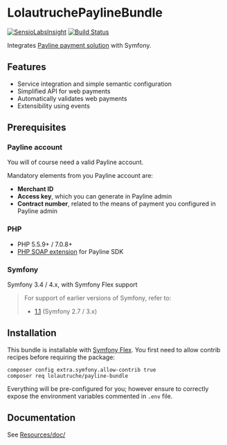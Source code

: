 # LolautruchePaylineBundle

[![SensioLabsInsight](https://insight.sensiolabs.com/projects/4d54fe75-e1ee-4c67-94b6-7db9bbbda418/big.png)](https://insight.sensiolabs.com/projects/4d54fe75-e1ee-4c67-94b6-7db9bbbda418)
[![Build Status](https://travis-ci.org/lolautruche/LolautruchePaylineBundle.svg?branch=master)](https://travis-ci.org/lolautruche/LolautruchePaylineBundle)

Integrates [Payline payment solution](http://www.payline.com/) with Symfony.


## Features

* Service integration and simple semantic configuration
* Simplified API for web payments
* Automatically validates web payments
* Extensibility using events


## Prerequisites

### Payline account
You will of course need a valid Payline account.

Mandatory elements from you Payline account are:
* **Merchant ID**
* **Access key**, which you can generate in Payline admin
* **Contract number**, related to the means of payment you configured in Payline admin

### PHP
* PHP 5.5.9+ / 7.0.8+
* [PHP SOAP extension](http://php.net/soap) for Payline SDK

### Symfony
Symfony 3.4 / 4.x, with Symfony Flex support


> For support of earlier versions of Symfony, refer to:
> - [1.1](https://github.com/lolautruche/LolautruchePaylineBundle/tree/1.1) (Symfony 2.7 / 3.x)


## Installation

This bundle is installable with [Symfony Flex](https://flex.symfony.com).
You first need to allow contrib recipes before requiring the package:

```
composer config extra.symfony.allow-contrib true
composer req lolautruche/payline-bundle
```

Everything will be pre-configured for you; 
however ensure to correctly expose the environment variables commented in `.env` file.


## Documentation

See [Resources/doc/](Resources/doc/00-index.md)
